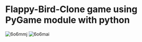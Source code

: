 # Flappy-Bird-Clone game using PyGame module with python


![6o6mmj](https://user-images.githubusercontent.com/85767585/181522182-9a249c27-b302-48d7-a94b-1a47dbc8b1fe.gif)
![6o6mai](https://user-images.githubusercontent.com/85767585/181521613-7493101e-10ed-46ca-9e4b-9fae5ffdf8dd.gif)
